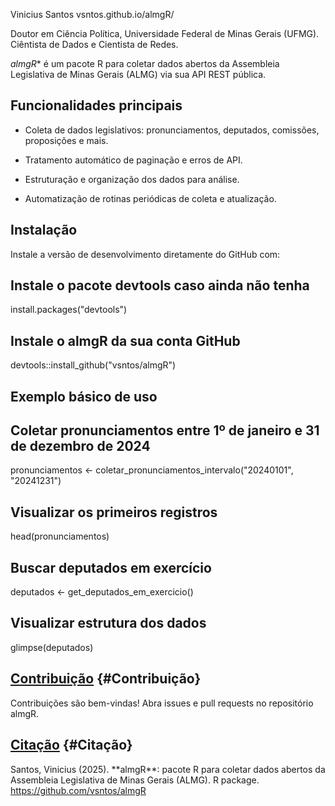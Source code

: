 
Vinicius Santos vsntos.github.io/almgR/

Doutor em Ciência Política, Universidade Federal de Minas Gerais (UFMG). Ciêntista de Dados e Cientista de Redes.

*almgR** é um pacote R para coletar dados abertos da Assembleia Legislativa de Minas Gerais (ALMG) via sua API REST pública.

## Funcionalidades principais

- Coleta de dados legislativos: pronunciamentos, deputados, comissões, proposições e mais.

- Tratamento automático de paginação e erros de API.

- Estruturação e organização dos dados para análise.

- Automatização de rotinas periódicas de coleta e atualização.

## Instalação

Instale a versão de desenvolvimento diretamente do GitHub com:

## Instale o pacote devtools caso ainda não tenha

install.packages("devtools")

## Instale o almgR da sua conta GitHub

devtools::install_github("vsntos/almgR")

## Exemplo básico de uso

## Coletar pronunciamentos entre 1º de janeiro e 31 de dezembro de 2024

pronunciamentos \<- coletar_pronunciamentos_intervalo("20240101", "20241231")

## Visualizar os primeiros registros

head(pronunciamentos)

## Buscar deputados em exercício

deputados \<- get_deputados_em_exercicio()

## Visualizar estrutura dos dados

glimpse(deputados)


## [Contribuição](#Contribuição) {#Contribuição}

Contribuições são bem-vindas! Abra issues e pull requests no repositório almgR.

## [Citação](#Citação) {#Citação}

Santos, Vinicius (2025). \*\*almgR\*\*: pacote R para coletar dados abertos da Assembleia Legislativa de Minas Gerais (ALMG). R package. <https://github.com/vsntos/almgR>


